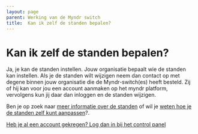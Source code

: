 ```yaml
---
layout: page
parent: Werking van de Myndr switch
title:  Kan ik zelf de standen bepalen? 
---
```


# Kan ik zelf de standen bepalen?
Ja, je kan de standen instellen. Jouw organisatie bepaalt wie de standen kan instellen. Als je de standen wilt wijzigen neem dan contact op met degene binnen jouw organisatie die de Myndr-switch(es) heeft besteld. Zij of hij kan voor jou een account aanmaken op het myndr platform, vervolgens kun jij daar dan inloggen en de standen wijzigen.

Ben je op zoek naar [meer informatie over de standen](https://www.myndr.nl/nl/school/standen/) of wil je [weten hoe je de standen zelf kunt aanpassen](https://www.myndr.nl/nl/school/standen/zelf-aanpassen/)?.

[Heb je al een account gekregen? Log dan in bij het control panel](https://admin.myndr.net/auth/login-admin)

 



